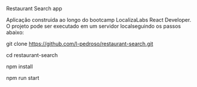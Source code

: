 Restaurant Search app

Aplicação construida ao longo do bootcamp LocalizaLabs React Developer.
O projeto pode ser executado em um servidor localseguindo os passos abaixo:

git clone https://github.com/l-pedroso/restaurant-search.git

cd restaurant-search

npm install

npm run start
